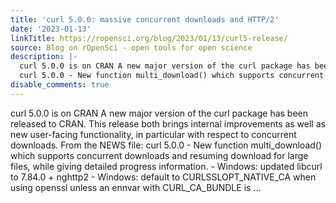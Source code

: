 ```yaml
---
title: 'curl 5.0.0: massive concurrent downloads and HTTP/2'
date: '2023-01-13'
linkTitle: https://ropensci.org/blog/2023/01/13/curl5-release/
source: Blog on rOpenSci - open tools for open science
description: |-
  curl 5.0.0 is on CRAN A new major version of the curl package has been released to CRAN. This release both brings internal improvements as well as new user-facing functionality, in particular with respect to concurrent downloads. From the NEWS file:
  curl 5.0.0 - New function multi_download() which supports concurrent downloads and resuming download for large files, while giving detailed progress information. - Windows: updated libcurl to 7.84.0 + nghttp2 - Windows: default to CURLSSLOPT_NATIVE_CA when using openssl unless an ennvar with CURL_CA_BUNDLE is ...
disable_comments: true
---
```

curl 5.0.0 is on CRAN A new major version of the curl package has been released to CRAN. This release both brings internal improvements as well as new user-facing functionality, in particular with respect to concurrent downloads. From the NEWS file:
curl 5.0.0 - New function multi_download() which supports concurrent downloads and resuming download for large files, while giving detailed progress information. - Windows: updated libcurl to 7.84.0 + nghttp2 - Windows: default to CURLSSLOPT_NATIVE_CA when using openssl unless an ennvar with CURL_CA_BUNDLE is ...